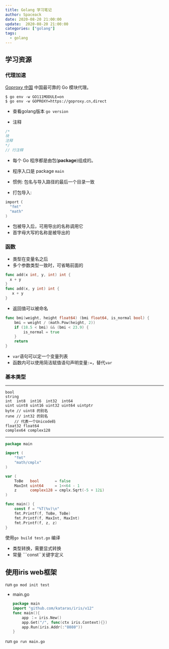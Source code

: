 ```yaml
---
title: Golang 学习笔记
author: Spaceack
date: 2020-08-20 21:00:00
update:  2020-08-20 21:00:00
categories: ["golang"]
tags: 
  - golang 
---
```

## 学习资源
### 代理加速
[Goproxy 中国](https://goproxy.cn/) 中国最可靠的 Go 模块代理。
```
$ go env -w GO111MODULE=on
$ go env -w GOPROXY=https://goproxy.cn,direct
```

- 查看golang版本
	`go version`

- 注释
```go
/*
块
注释
*/
// 行注释
```

- 每个 Go 程序都是由包(**package**)组成的。
- 程序入口是 package ```main```

- 惯例: 包名与导入路径的最后一个目录一致

- 打包导入:
```go
import（
  "fmt"
  "math"
)
```

- 包被导入后，可用导出的名称调用它
- 首字母大写的名称是被导出的

### 函数
- 类型在变量名之后
- 多个参数类型一致时，可省略前面的
```go
func add(x int, y, int) int {
  x + y
}
func add(x, y int) int {
   x + y
}
```
- 返回值可以被命名

``` go
func bmi(weight, height float64) (bmi float64, is_normal bool) {
	bmi = weight / (math.Pow(height, 2))
	if (18.5 < bmi) && (bmi < 23.9) {
		is_normal = true
	}
	return
}
```
- ```var```语句可以定一个变量列表
- 函数内可以使用简洁赋值语句声明变量```:=```，替代```var```

### 基本类型
---
	bool
	string
	int  int8  int16  int32  int64
	uint uint8 uint16 uint32 uint64 uintptr
	byte // uint8 的别名
	rune // int32 的别名
		// 代表一个Unicode码
	float32 float64
	complex64 complex128
---
```go
package main

import (
	"fmt"
	"math/cmplx"
)

var (
	ToBe   bool       = false
	MaxInt uint64     = 1<<64 - 1
	z      complex128 = cmplx.Sqrt(-5 + 12i)
)

func main() {
	const f = "%T(%v)\n"
	fmt.Printf(f, ToBe, ToBe)
	fmt.Printf(f, MaxInt, MaxInt)
	fmt.Printf(f, z, z)
}

```
使用`go build test.go` 编译

- 类型转换，需要显式转换
- 常量 ```const``关键字定义


## 使用iris web框架
run `go mod init test`
- main.go
	```go
	package main
	import "github.com/kataras/iris/v12"
	func main(){
		app ：= iris.New()
		app.Get("/", func(ctx iris.Context){})
		app.Run(iris.Addr(:"8080"))
	}
	```
run `go run main.go`
